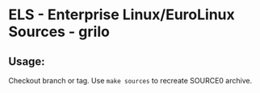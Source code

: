 # ELS - Enterprise Linux/EuroLinux Sources - grilo
 
## Usage:
  Checkout branch or tag. Use `make sources` to recreate  SOURCE0 archive.

